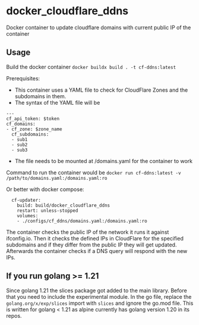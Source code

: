 # docker_cloudflare_ddns
Docker container to update cloudflare domains with current public IP of the container

## Usage

Build the docker container `docker buildx build . -t cf-ddns:latest`

Prerequisites:
* This container uses a YAML file to check for CloudFlare Zones and the subdomains in them.
* The syntax of the YAML file will be
```
---
cf_api_token: $token
cf_domains:
- cf_zone: $zone_name
  cf_subdomains:
  - sub1
  - sub2
  - sub3
```
* The file needs to be mounted at /domains.yaml for the container to work

Command to run the container would be `docker run cf-ddns:latest -v /path/to/domains.yaml:/domains.yaml:ro`

Or better with docker compose:
```
  cf-updater:
    build: build/docker_cloudflare_ddns
    restart: unless-stopped
    volumes:
    - ./configs/cf_ddns/domains.yaml:/domains.yaml:ro
```

The container checks the public IP of the network it runs it against ifconfig.io. Then it checks the defined IPs in CloudFlare for the specified subdomains and if they differ from the public IP they will get updated. Afterwards the container checks if a DNS query will respond with the new IPs.

## If you run golang >= 1.21

Since golang 1.21 the slices package got added to the main library. Before that you need to include the experimental module.
In the go file, replace the `golang.org/x/exp/slices` import with `slices` and ignore the go.mod file. This is written for golang < 1.21 as alpine currently has golang version 1.20 in its repos.
